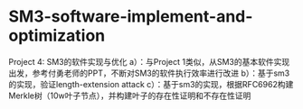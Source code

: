 # SM3-software-implement-and-optimization
Project 4: SM3的软件实现与优化  a）：与Project 1类似，从SM3的基本软件实现出发，参考付勇老师的PPT，不断对SM3的软件执行效率进行改进 b）：基于sm3的实现，验证length-extension attack c）：基于sm3的实现，根据RFC6962构建Merkle树（10w叶子节点），并构建叶子的存在性证明和不存在性证明
